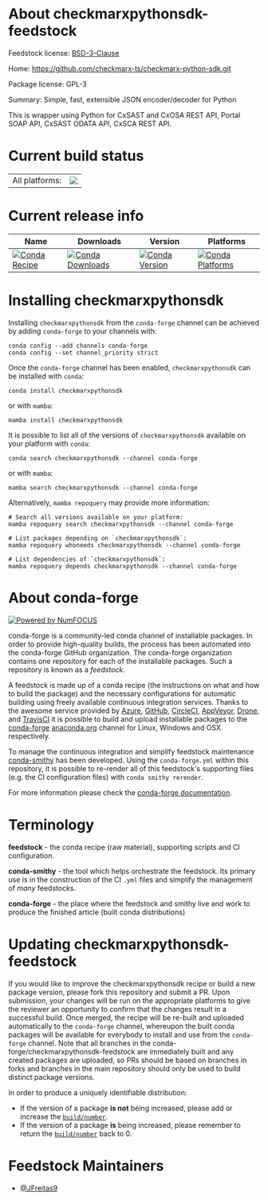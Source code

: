 About checkmarxpythonsdk-feedstock
==================================

Feedstock license: [BSD-3-Clause](https://github.com/conda-forge/checkmarxpythonsdk-feedstock/blob/main/LICENSE.txt)

Home: https://github.com/checkmarx-ts/checkmarx-python-sdk.git

Package license: GPL-3

Summary: Simple, fast, extensible JSON encoder/decoder for Python

This is wrapper using Python for CxSAST and CxOSA REST API, Portal SOAP API, CxSAST ODATA API, CxSCA REST API.


Current build status
====================


<table><tr><td>All platforms:</td>
    <td>
      <a href="https://dev.azure.com/conda-forge/feedstock-builds/_build/latest?definitionId=16289&branchName=main">
        <img src="https://dev.azure.com/conda-forge/feedstock-builds/_apis/build/status/checkmarxpythonsdk-feedstock?branchName=main">
      </a>
    </td>
  </tr>
</table>

Current release info
====================

| Name | Downloads | Version | Platforms |
| --- | --- | --- | --- |
| [![Conda Recipe](https://img.shields.io/badge/recipe-checkmarxpythonsdk-green.svg)](https://anaconda.org/conda-forge/checkmarxpythonsdk) | [![Conda Downloads](https://img.shields.io/conda/dn/conda-forge/checkmarxpythonsdk.svg)](https://anaconda.org/conda-forge/checkmarxpythonsdk) | [![Conda Version](https://img.shields.io/conda/vn/conda-forge/checkmarxpythonsdk.svg)](https://anaconda.org/conda-forge/checkmarxpythonsdk) | [![Conda Platforms](https://img.shields.io/conda/pn/conda-forge/checkmarxpythonsdk.svg)](https://anaconda.org/conda-forge/checkmarxpythonsdk) |

Installing checkmarxpythonsdk
=============================

Installing `checkmarxpythonsdk` from the `conda-forge` channel can be achieved by adding `conda-forge` to your channels with:

```
conda config --add channels conda-forge
conda config --set channel_priority strict
```

Once the `conda-forge` channel has been enabled, `checkmarxpythonsdk` can be installed with `conda`:

```
conda install checkmarxpythonsdk
```

or with `mamba`:

```
mamba install checkmarxpythonsdk
```

It is possible to list all of the versions of `checkmarxpythonsdk` available on your platform with `conda`:

```
conda search checkmarxpythonsdk --channel conda-forge
```

or with `mamba`:

```
mamba search checkmarxpythonsdk --channel conda-forge
```

Alternatively, `mamba repoquery` may provide more information:

```
# Search all versions available on your platform:
mamba repoquery search checkmarxpythonsdk --channel conda-forge

# List packages depending on `checkmarxpythonsdk`:
mamba repoquery whoneeds checkmarxpythonsdk --channel conda-forge

# List dependencies of `checkmarxpythonsdk`:
mamba repoquery depends checkmarxpythonsdk --channel conda-forge
```


About conda-forge
=================

[![Powered by
NumFOCUS](https://img.shields.io/badge/powered%20by-NumFOCUS-orange.svg?style=flat&colorA=E1523D&colorB=007D8A)](https://numfocus.org)

conda-forge is a community-led conda channel of installable packages.
In order to provide high-quality builds, the process has been automated into the
conda-forge GitHub organization. The conda-forge organization contains one repository
for each of the installable packages. Such a repository is known as a *feedstock*.

A feedstock is made up of a conda recipe (the instructions on what and how to build
the package) and the necessary configurations for automatic building using freely
available continuous integration services. Thanks to the awesome service provided by
[Azure](https://azure.microsoft.com/en-us/services/devops/), [GitHub](https://github.com/),
[CircleCI](https://circleci.com/), [AppVeyor](https://www.appveyor.com/),
[Drone](https://cloud.drone.io/welcome), and [TravisCI](https://travis-ci.com/)
it is possible to build and upload installable packages to the
[conda-forge](https://anaconda.org/conda-forge) [anaconda.org](https://anaconda.org/)
channel for Linux, Windows and OSX respectively.

To manage the continuous integration and simplify feedstock maintenance
[conda-smithy](https://github.com/conda-forge/conda-smithy) has been developed.
Using the ``conda-forge.yml`` within this repository, it is possible to re-render all of
this feedstock's supporting files (e.g. the CI configuration files) with ``conda smithy rerender``.

For more information please check the [conda-forge documentation](https://conda-forge.org/docs/).

Terminology
===========

**feedstock** - the conda recipe (raw material), supporting scripts and CI configuration.

**conda-smithy** - the tool which helps orchestrate the feedstock.
                   Its primary use is in the construction of the CI ``.yml`` files
                   and simplify the management of *many* feedstocks.

**conda-forge** - the place where the feedstock and smithy live and work to
                  produce the finished article (built conda distributions)


Updating checkmarxpythonsdk-feedstock
=====================================

If you would like to improve the checkmarxpythonsdk recipe or build a new
package version, please fork this repository and submit a PR. Upon submission,
your changes will be run on the appropriate platforms to give the reviewer an
opportunity to confirm that the changes result in a successful build. Once
merged, the recipe will be re-built and uploaded automatically to the
`conda-forge` channel, whereupon the built conda packages will be available for
everybody to install and use from the `conda-forge` channel.
Note that all branches in the conda-forge/checkmarxpythonsdk-feedstock are
immediately built and any created packages are uploaded, so PRs should be based
on branches in forks and branches in the main repository should only be used to
build distinct package versions.

In order to produce a uniquely identifiable distribution:
 * If the version of a package **is not** being increased, please add or increase
   the [``build/number``](https://docs.conda.io/projects/conda-build/en/latest/resources/define-metadata.html#build-number-and-string).
 * If the version of a package **is** being increased, please remember to return
   the [``build/number``](https://docs.conda.io/projects/conda-build/en/latest/resources/define-metadata.html#build-number-and-string)
   back to 0.

Feedstock Maintainers
=====================

* [@JFreitas9](https://github.com/JFreitas9/)

